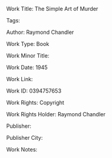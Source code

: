 Work Title: The Simple Art of Murder 

Tags: 

Author: Raymond Chandler

Work Type: Book 

Work Minor Title:  

Work Date: 1945

Work Link:  

Work ID:  0394757653

Work Rights:  Copyright

Work Rights Holder:  Raymond Chandler

Publisher:  

Publisher City:  

Work Notes: 

